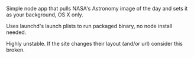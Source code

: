 Simple node app that pulls NASA's Astronomy image of the day and sets it as your background, OS X only.

Uses launchd's launch plists to run packaged binary, no node install needed.

Highly unstable. If the site changes their layout (and/or url) consider this broken.

